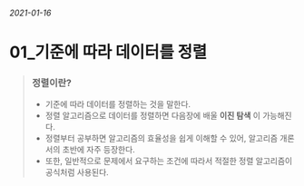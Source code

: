 ###### 2021-01-16

# 01_기준에 따라 데이터를 정렬



> ### 정렬이란?
>
> - 기준에 따라 데이터를 정렬하는 것을 말한다.
> - 정렬 알고리즘으로 데이터를 정렬하면 다음장에 배울 **이진 탐색** 이 가능해진다.
> - 정렬부터 공부하면 알고리즘의 효율성을 쉽게 이해할 수 있어, 알고리즘 개론서의 초반에 자주 등장한다.
> - 또한, 일반적으로 문제에서 요구하는 조건에 따라서 적절한 정렬 알고리즘이 공식처럼 사용된다.